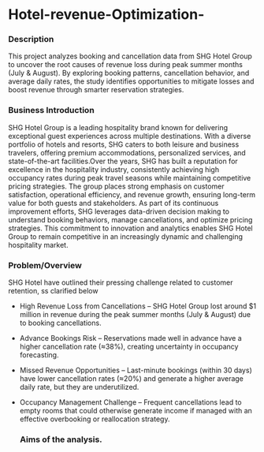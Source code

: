 # Hotel-revenue-Optimization-
### Description
This project analyzes booking and cancellation data from SHG Hotel Group to uncover the root causes of revenue loss during peak summer months (July & August). By exploring booking patterns, cancellation behavior, and average daily rates, the study identifies opportunities to mitigate losses and boost revenue through smarter reservation strategies.

### Business Introduction 

SHG Hotel Group is a leading hospitality brand known for delivering exceptional guest experiences across multiple destinations. With a diverse portfolio of hotels and resorts, SHG caters to both leisure and business travelers, offering premium accommodations, personalized services, and state-of-the-art facilities.Over the years, SHG has built a reputation for excellence in the hospitality industry, consistently achieving high occupancy rates during peak travel seasons while maintaining competitive pricing strategies. The group places strong emphasis on customer satisfaction, operational efficiency, and revenue growth, ensuring long-term value for both guests and stakeholders. As part of its continuous improvement efforts, SHG leverages data-driven decision making to understand booking behaviors, manage cancellations, and optimize pricing strategies. This commitment to innovation and analytics enables SHG Hotel Group to remain competitive in an increasingly dynamic and challenging hospitality market.

### Problem/Overview

SHG Hotel have outlined their pressing challenge related to customer retention, ss clarified below 

- High Revenue Loss from Cancellations – SHG Hotel Group lost around $1 million in revenue during the peak summer months (July & August) due to booking cancellations.

- Advance Bookings Risk – Reservations made well in advance have a higher cancellation rate (≈38%), creating uncertainty in occupancy forecasting.

- Missed Revenue Opportunities – Last-minute bookings (within 30 days) have lower cancellation rates (≈20%) and generate a higher average daily rate, but they are underutilized.

- Occupancy Management Challenge – Frequent cancellations lead to empty rooms that could otherwise generate income if managed with an effective overbooking or reallocation strategy.

  ### Aims of the analysis.
  


